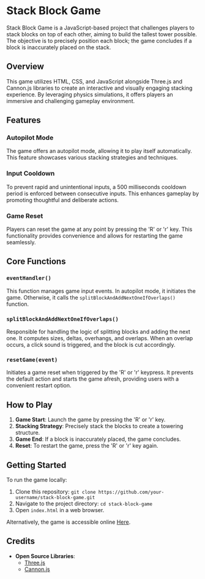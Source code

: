 # Stack Block Game

Stack Block Game is a JavaScript-based project that challenges players to stack blocks on top of each other, aiming to build the tallest tower possible. The objective is to precisely position each block; the game concludes if a block is inaccurately placed on the stack.

## Overview

This game utilizes HTML, CSS, and JavaScript alongside Three.js and Cannon.js libraries to create an interactive and visually engaging stacking experience. By leveraging physics simulations, it offers players an immersive and challenging gameplay environment.

## Features

### Autopilot Mode

The game offers an autopilot mode, allowing it to play itself automatically. This feature showcases various stacking strategies and techniques.

### Input Cooldown

To prevent rapid and unintentional inputs, a 500 milliseconds cooldown period is enforced between consecutive inputs. This enhances gameplay by promoting thoughtful and deliberate actions.

### Game Reset

Players can reset the game at any point by pressing the 'R' or 'r' key. This functionality provides convenience and allows for restarting the game seamlessly.

## Core Functions

### `eventHandler()`

This function manages game input events. In autopilot mode, it initiates the game. Otherwise, it calls the `splitBlockAndAddNextOneIfOverlaps()` function.

### `splitBlockAndAddNextOneIfOverlaps()`

Responsible for handling the logic of splitting blocks and adding the next one. It computes sizes, deltas, overhangs, and overlaps. When an overlap occurs, a click sound is triggered, and the block is cut accordingly.

### `resetGame(event)`

Initiates a game reset when triggered by the 'R' or 'r' keypress. It prevents the default action and starts the game afresh, providing users with a convenient restart option.

## How to Play

1. **Game Start**: Launch the game by pressing the 'R' or 'r' key.
2. **Stacking Strategy**: Precisely stack the blocks to create a towering structure.
3. **Game End**: If a block is inaccurately placed, the game concludes.
4. **Reset**: To restart the game, press the 'R' or 'r' key again.

## Getting Started

To run the game locally:

1. Clone this repository: `git clone https://github.com/your-username/stack-block-game.git`
2. Navigate to the project directory: `cd stack-block-game`
3. Open `index.html` in a web browser.

Alternatively, the game is accessible online  [Here](https://stack-game-pearl.vercel.app/).

## Credits

- **Open Source Libraries**:
  - [Three.js](https://threejs.org/)
  - [Cannon.js](https://github.com/schteppe/cannon.js/)

